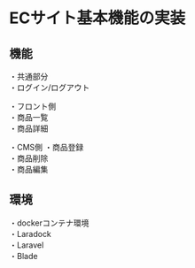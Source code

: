 # ECサイト基本機能の実装

## 機能
・共通部分<br>
    ・ログイン/ログアウト<br>

・フロント側<br>
    ・商品一覧<br>
    ・商品詳細<br>

・CMS側
    ・商品登録<br>
    ・商品削除<br>
    ・商品編集<br>

## 環境
・dockerコンテナ環境<br>
・Laradock<br>
・Laravel<br>
・Blade<br>
